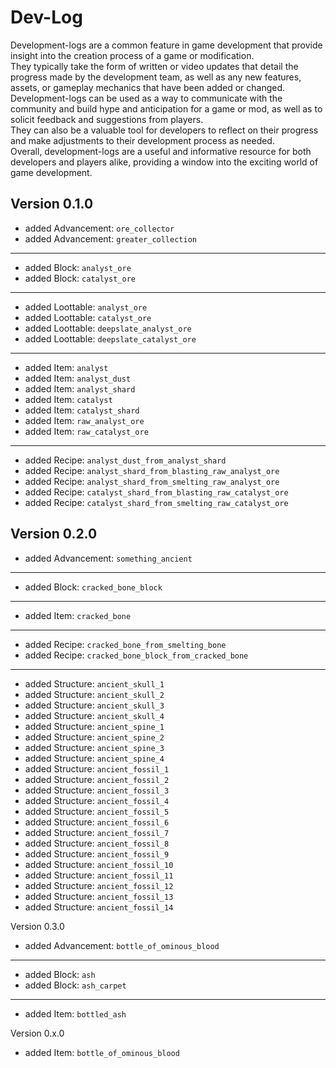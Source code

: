 # Dev-Log
Development-logs are a common feature in game development that provide insight into the creation process of a game or modification.  
They typically take the form of written or video updates that detail the progress made by the development team, as well as any new features, assets, or gameplay mechanics that have been added or changed.  
Development-logs can be used as a way to communicate with the community and build hype and anticipation for a game or mod, as well as to solicit feedback and suggestions from players.  
They can also be a valuable tool for developers to reflect on their progress and make adjustments to their development process as needed.  
Overall, development-logs are a useful and informative resource for both developers and players alike, providing a window into the exciting world of game development.

## Version 0.1.0
- added Advancement: ```ore_collector```
- added Advancement: ```greater_collection```
---
- added Block: ```analyst_ore```
- added Block: ```catalyst_ore```
---
- added Loottable: ```analyst_ore```
- added Loottable: ```catalyst_ore```
- added Loottable: ```deepslate_analyst_ore```
- added Loottable: ```deepslate_catalyst_ore```
---
- added Item: ```analyst```
- added Item: ```analyst_dust```
- added Item: ```analyst_shard```
- added Item: ```catalyst```
- added Item: ```catalyst_shard```
- added Item: ```raw_analyst_ore```
- added Item: ```raw_catalyst_ore```
---
- added Recipe: ```analyst_dust_from_analyst_shard```
- added Recipe: ```analyst_shard_from_blasting_raw_analyst_ore```
- added Recipe: ```analyst_shard_from_smelting_raw_analyst_ore```
- added Recipe: ```catalyst_shard_from_blasting_raw_catalyst_ore```
- added Recipe: ```catalyst_shard_from_smelting_raw_catalyst_ore```

## Version 0.2.0
- added Advancement: ```something_ancient```
---
- added Block: ```cracked_bone_block```
---
- added Item: ```cracked_bone```
---
- added Recipe: ```cracked_bone_from_smelting_bone```
- added Recipe: ```cracked_bone_block_from_cracked_bone```
---
- added Structure: ```ancient_skull_1```
- added Structure: ```ancient_skull_2```
- added Structure: ```ancient_skull_3```
- added Structure: ```ancient_skull_4```
- added Structure: ```ancient_spine_1```
- added Structure: ```ancient_spine_2```
- added Structure: ```ancient_spine_3```
- added Structure: ```ancient_spine_4```
- added Structure: ```ancient_fossil_1```
- added Structure: ```ancient_fossil_2```
- added Structure: ```ancient_fossil_3```
- added Structure: ```ancient_fossil_4```
- added Structure: ```ancient_fossil_5```
- added Structure: ```ancient_fossil_6```
- added Structure: ```ancient_fossil_7```
- added Structure: ```ancient_fossil_8```
- added Structure: ```ancient_fossil_9```
- added Structure: ```ancient_fossil_10```
- added Structure: ```ancient_fossil_11```
- added Structure: ```ancient_fossil_12```
- added Structure: ```ancient_fossil_13```
- added Structure: ```ancient_fossil_14```

Version 0.3.0
- added Advancement: ```bottle_of_ominous_blood```
---
- added Block: ```ash```
- added Block: ```ash_carpet```
---
- added Item: ```bottled_ash```

Version 0.x.0
- added Item: ```bottle_of_ominous_blood```
